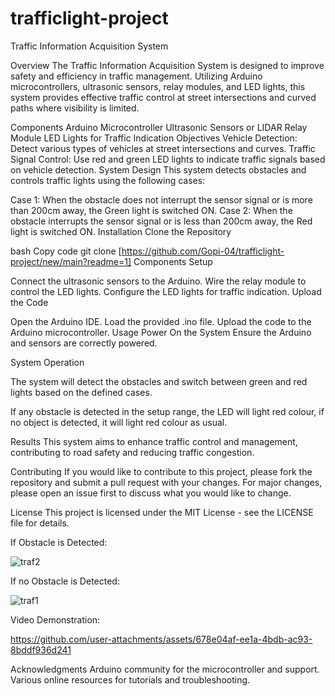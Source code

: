 # trafficlight-project
Traffic Information Acquisition System

Overview
The Traffic Information Acquisition System is designed to improve safety and efficiency in traffic management. Utilizing Arduino microcontrollers, ultrasonic sensors, relay modules, and LED lights, this system provides effective traffic control at street intersections and curved paths where visibility is limited.

Components
Arduino Microcontroller
Ultrasonic Sensors or LIDAR
Relay Module
LED Lights for Traffic Indication
Objectives
Vehicle Detection: Detect various types of vehicles at street intersections and curves.
Traffic Signal Control: Use red and green LED lights to indicate traffic signals based on vehicle detection.
System Design
This system detects obstacles and controls traffic lights using the following cases:

Case 1: When the obstacle does not interrupt the sensor signal or is more than 200cm away, the Green light is switched ON.
Case 2: When the obstacle interrupts the sensor signal or is less than 200cm away, the Red light is switched ON.
Installation
Clone the Repository

bash
Copy code
git clone [https://github.com/Gopi-04/trafficlight-project/new/main?readme=1]
Components Setup

Connect the ultrasonic sensors to the Arduino.
Wire the relay module to control the LED lights.
Configure the LED lights for traffic indication.
Upload the Code

Open the Arduino IDE.
Load the provided .ino file.
Upload the code to the Arduino microcontroller.
Usage
Power On the System
Ensure the Arduino and sensors are correctly powered.

System Operation

The system will detect the obstacles and switch between green and red lights based on the defined cases.

If any obstacle is detected in the setup range, the LED will light red colour, if no object is detected, it will light red colour as usual.

Results
This system aims to enhance traffic control and management, contributing to road safety and reducing traffic congestion.

Contributing
If you would like to contribute to this project, please fork the repository and submit a pull request with your changes. For major changes, please open an issue first to discuss what you would like to change.

License
This project is licensed under the MIT License - see the LICENSE file for details.

If Obstacle is Detected:

![traf2](https://github.com/user-attachments/assets/e739f2dc-ddb8-418b-a2dc-ab627b69ce5f)


If no Obstacle is Detected:

![traf1](https://github.com/user-attachments/assets/27010d5d-335e-44b5-80da-5b57062a41d5)


Video Demonstration:


https://github.com/user-attachments/assets/678e04af-ee1a-4bdb-ac93-8bddf936d241


Acknowledgments
Arduino community for the microcontroller and support.
Various online resources for tutorials and troubleshooting.

